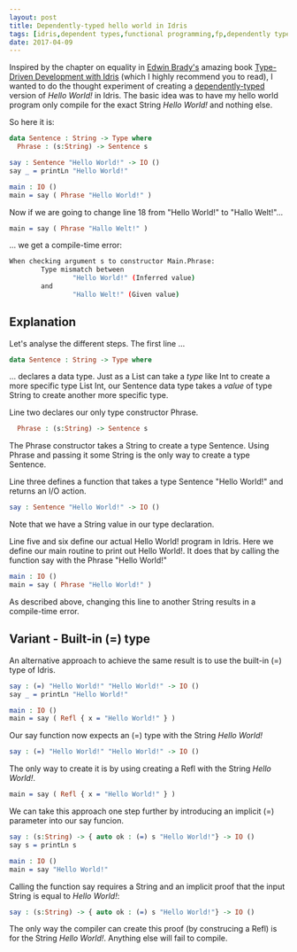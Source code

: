 ```yaml
---
layout: post
title: Dependently-typed hello world in Idris
tags: [idris,dependent types,functional programming,fp,dependently typed]
date: 2017-04-09
---
```

Inspired by the chapter on equality in [Edwin Brady's](https://edwinb.wordpress.com/) amazing book [Type-Driven Development with Idris](https://www.manning.com/books/type-driven-development-with-idris) (which I highly recommend you to read), I wanted to do the thought experiment of creating a [dependently-typed](https://en.wikipedia.org/w/index.php?title=Dependent_type&oldid=774017617) version of *Hello World!* in Idris. The basic idea was to have my hello world program only compile for the exact String *Hello World!* and nothing else. 

So here it is: 
```idris
data Sentence : String -> Type where
  Phrase : (s:String) -> Sentence s 

say : Sentence "Hello World!" -> IO ()
say _ = printLn "Hello World!"

main : IO ()
main = say ( Phrase "Hello World!" )
```

Now if we are going to change line 18 from "Hello World!" to "Hallo Welt!"...
```idris
main = say ( Phrase "Hallo Welt!" )
```
... we get a compile-time error:
```bash
When checking argument s to constructor Main.Phrase:
        Type mismatch between
                "Hello World!" (Inferred value)
        and
                "Hallo Welt!" (Given value)
```

## Explanation

Let's analyse the different steps. The first line ...
```idris
data Sentence : String -> Type where
```
... declares a data type. Just as a List can take a *type* like Int to create a more specific type List Int, our Sentence data type takes a *value* of type String to create another more specific type. 

Line two declares our only type constructor Phrase. 
```idris
  Phrase : (s:String) -> Sentence s 
```
The Phrase constructor takes a String to create a type Sentence. Using Phrase and passing it some String is the only way to create a type Sentence.

Line three defines a function that takes a type Sentence "Hello World!" and returns an I/O action. 
```idris
say : Sentence "Hello World!" -> IO ()
```
Note that we have a String value in our type declaration. 

Line five and six define our actual Hello World! program in Idris. Here we define our main routine to print out Hello World!. It does that by calling the function say with the Phrase "Hello World!" 
```idris
main : IO ()
main = say ( Phrase "Hello World!" )
```
As described above, changing this line to another String results in a compile-time error.

## Variant - Built-in (=) type

An alternative approach to achieve the same result is to use the built-in (=) type of Idris. 
```idris
say : (=) "Hello World!" "Hello World!" -> IO ()
say _ = printLn "Hello World!"

main : IO ()
main = say ( Refl { x = "Hello World!" } )
```
Our say function now expects an (=) type with the String *Hello World!*
```idris
say : (=) "Hello World!" "Hello World!" -> IO ()
```
The only way to create it is by using creating a Refl with the String *Hello World!*.
```idris
main = say ( Refl { x = "Hello World!" } )
```
We can take this approach one step further by introducing an implicit (=) parameter into our say funcion. 
```idris
say : (s:String) -> { auto ok : (=) s "Hello World!"} -> IO ()
say s = printLn s

main : IO ()
main = say "Hello World!"
```
Calling the function say requires a String and an implicit proof that the input String is equal to *Hello World!*:
```idris
say : (s:String) -> { auto ok : (=) s "Hello World!"} -> IO ()
```
The only way the compiler can create this proof (by construcing a Refl) is for the String *Hello World!*. Anything else will fail to compile.

